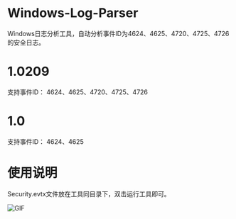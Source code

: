 # Windows-Log-Parser
Windows日志分析工具，自动分析事件ID为4624、4625、4720、4725、4726的安全日志。

# 1.0209
支持事件ID：
4624、4625、4720、4725、4726

# 1.0
支持事件ID：
4624、4625

# 使用说明
Security.evtx文件放在工具同目录下，双击运行工具即可。

![GIF](https://user-images.githubusercontent.com/45142883/153126347-4ccdb999-0889-4595-a66c-8e00c3153ca3.gif)
